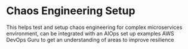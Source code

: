 # Chaos Engineering Setup
This helps test and setup chaos engineering for complex microservices environment, can be integrated with an AIOps set up examples AWS DevOps Guru to get an understanding  of areas to improve resilience
